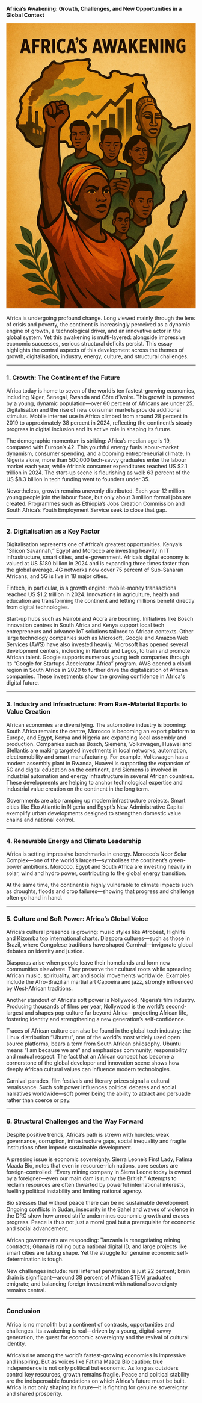 **Africa’s Awakening: Growth, Challenges, and New Opportunities in a Global Context**

![Africa's Awakening](images/africa.png)

Africa is undergoing profound change. Long viewed mainly through the lens of crisis and poverty, the continent is increasingly perceived as a dynamic engine of growth, a technological driver, and an innovative actor in the global system. Yet this awakening is multi-layered: alongside impressive economic successes, serious structural deficits persist. This essay highlights the central aspects of this development across the themes of growth, digitalisation, industry, energy, culture, and structural challenges.

---

### 1. Growth: The Continent of the Future

Africa today is home to seven of the world’s ten fastest-growing economies, including Niger, Senegal, Rwanda and Côte d’Ivoire. This growth is powered by a young, dynamic population—over 60 percent of Africans are under 25. Digitalisation and the rise of new consumer markets provide additional stimulus. Mobile internet use in Africa climbed from around 28 percent in 2019 to approximately 38 percent in 2024, reflecting the continent’s steady progress in digital inclusion and its active role in shaping its future.

The demographic momentum is striking: Africa’s median age is 19, compared with Europe’s 42. This youthful energy fuels labour-market dynamism, consumer spending, and a booming entrepreneurial climate. In Nigeria alone, more than 500,000 tech-savvy graduates enter the labour market each year, while Africa’s consumer expenditures reached US $2.1 trillion in 2024. The start-up scene is flourishing as well: 63 percent of the US $8.3 billion in tech funding went to founders under 35.

Nevertheless, growth remains unevenly distributed. Each year 12 million young people join the labour force, but only about 3 million formal jobs are created. Programmes such as Ethiopia’s Jobs Creation Commission and South Africa’s Youth Employment Service seek to close that gap.

---

### 2. Digitalisation as a Key Factor

Digitalisation represents one of Africa’s greatest opportunities. Kenya’s “Silicon Savannah,” Egypt and Morocco are investing heavily in IT infrastructure, smart cities, and e-government. Africa’s digital economy is valued at US $180 billion in 2024 and is expanding three times faster than the global average. 4G networks now cover 75 percent of Sub-Saharan Africans, and 5G is live in 18 major cities.

Fintech, in particular, is a growth engine: mobile-money transactions reached US $1.2 trillion in 2024. Innovations in agriculture, health and education are transforming the continent and letting millions benefit directly from digital technologies.

Start-up hubs such as Nairobi and Accra are booming. Initiatives like Bosch innovation centres in South Africa and Kenya support local tech entrepreneurs and advance IoT solutions tailored to African contexts. Other large technology companies such as Microsoft, Google and Amazon Web Services (AWS) have also invested heavily. Microsoft has opened several development centers, including in Nairobi and Lagos, to train and promote African talent. Google supports numerous young tech companies through its “Google for Startups Accelerator Africa” program. AWS opened a cloud region in South Africa in 2020 to further drive the digitalization of African companies. These investments show the growing confidence in Africa's digital future.

---

### 3. Industry and Infrastructure: From Raw-Material Exports to Value Creation

African economies are diversifying. The automotive industry is booming: South Africa remains the centre, Morocco is becoming an export platform to Europe, and Egypt, Kenya and Nigeria are expanding local assembly and production. Companies such as Bosch, Siemens, Volkswagen, Huawei and Stellantis are making targeted investments in local networks, automation, electromobility and smart manufacturing. For example, Volkswagen has a modern assembly plant in Rwanda, Huawei is supporting the expansion of 5G and digital education on the continent, and Siemens is involved in industrial automation and energy infrastructure in several African countries. These developments are helping to anchor technological expertise and industrial value creation on the continent in the long term.

Governments are also ramping up modern infrastructure projects. Smart cities like Eko Atlantic in Nigeria and Egypt’s New Administrative Capital exemplify urban developments designed to strengthen domestic value chains and national control.

---

### 4. Renewable Energy and Climate Leadership

Africa is setting impressive benchmarks in energy. Morocco’s Noor Solar Complex—one of the world’s largest—symbolises the continent’s green-power ambitions. Morocco, Egypt and South Africa are investing heavily in solar, wind and hydro power, contributing to the global energy transition.

At the same time, the continent is highly vulnerable to climate impacts such as droughts, floods and crop failures—showing that progress and challenge often go hand in hand.

---

### 5. Culture and Soft Power: Africa’s Global Voice

Africa’s cultural presence is growing: music styles like Afrobeat, Highlife and Kizomba top international charts. Diaspora cultures—such as those in Brazil, where Congolese traditions have shaped Carnival—invigorate global debates on identity and justice.

Diasporas arise when people leave their homelands and form new communities elsewhere. They preserve their cultural roots while spreading African music, spirituality, art and social movements worldwide. Examples include the Afro-Brazilian martial art Capoeira and jazz, strongly influenced by West-African traditions.

Another standout of Africa’s soft power is Nollywood, Nigeria’s film industry. Producing thousands of films per year, Nollywood is the world’s second-largest and shapes pop culture far beyond Africa—projecting African life, fostering identity and strengthening a new generation’s self-confidence.

Traces of African culture can also be found in the global tech industry: the Linux distribution “Ubuntu”, one of the world's most widely used open source platforms, bears a term from South African philosophy. Ubuntu means “I am because we are” and emphasizes community, responsibility and mutual respect. The fact that an African concept has become a cornerstone of the global developer and innovation scene shows how deeply African cultural values can influence modern technologies.

Carnival parades, film festivals and literary prizes signal a cultural renaissance. Such soft power influences political debates and social narratives worldwide—soft power being the ability to attract and persuade rather than coerce or pay.

---

### 6. Structural Challenges and the Way Forward

Despite positive trends, Africa’s path is strewn with hurdles: weak governance, corruption, infrastructure gaps, social inequality and fragile institutions often impede sustainable development.

A pressing issue is economic sovereignty. Sierra Leone’s First Lady, Fatima Maada Bio, notes that even in resource-rich nations, core sectors are foreign-controlled: “Every mining company in Sierra Leone today is owned by a foreigner—even our main dam is run by the British.” Attempts to reclaim resources are often thwarted by powerful international interests, fuelling political instability and limiting national agency.

Bio stresses that without peace there can be no sustainable development. Ongoing conflicts in Sudan, insecurity in the Sahel and waves of violence in the DRC show how armed strife undermines economic growth and erases progress. Peace is thus not just a moral goal but a prerequisite for economic and social advancement.

African governments are responding: Tanzania is renegotiating mining contracts; Ghana is rolling out a national digital ID; and large projects like smart cities are taking shape. Yet the struggle for genuine economic self-determination is tough.

New challenges include: rural internet penetration is just 22 percent; brain drain is significant—around 38 percent of African STEM graduates emigrate; and balancing foreign investment with national sovereignty remains central.

---

### Conclusion

Africa is no monolith but a continent of contrasts, opportunities and challenges. Its awakening is real—driven by a young, digital-savvy generation, the quest for economic sovereignty and the revival of cultural identity.

Africa’s rise among the world’s fastest-growing economies is impressive and inspiring. But as voices like Fatima Maada Bio caution: true independence is not only political but economic. As long as outsiders control key resources, growth remains fragile. Peace and political stability are the indispensable foundations on which Africa’s future must be built. Africa is not only shaping its future—it is fighting for genuine sovereignty and shared prosperity.
